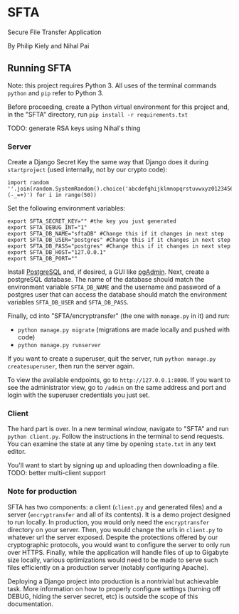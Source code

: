 # SFTA

Secure File Transfer Application

By Philip Kiely and Nihal Pai

## Running SFTA

Note: this project requires Python 3\. All uses of the terminal commands `python` and `pip` refer to Python 3.

Before proceeding, create a Python virtual environment for this project and, in the "SFTA" directory, run `pip install -r requirements.txt`

TODO: generate RSA keys using Nihal's thing

### Server

Create a Django Secret Key the same way that Django does it during `startproject` (used internally, not by our crypto code):

```
import random
''.join(random.SystemRandom().choice('abcdefghijklmnopqrstuvwxyz0123456789!@#$%^&*(-_=+)') for i in range(50))
```

Set the following environment variables:

```
export SFTA_SECRET_KEY="" #the key you just generated
export SFTA_DEBUG_INT="1"
export SFTA_DB_NAME="sftaDB" #Change this if it changes in next step
export SFTA_DB_USER="postgres" #Change this if it changes in next step
export SFTA_DB_PASS="postgres" #Change this if it changes in next step
export SFTA_DB_HOST="127.0.0.1"
export SFTA_DB_PORT=""
```

Install [PostgreSQL](https://www.postgresql.org/download/) and, if desired, a GUI like [pgAdmin](https://www.pgadmin.org/download/). Next, create a postgreSQL database. The name of the database should match the environment variable `SFTA_DB_NAME` and the username and password of a postgres user that can access the database should match the environment variables `SFTA_DB_USER` and `SFTA_DB_PASS`.

Finally, cd into "SFTA/encryptransfer" (the one with `manage.py` in it) and run:

- `python manage.py migrate` (migrations are made locally and pushed with code)
- `python manage.py runserver`

If you want to create a superuser, quit the server, run `python manage.py createsuperuser`, then run the server again.

To view the available endpoints, go to `http://127.0.0.1:8000`. If you want to see the administrator view, go to `/admin` on the same address and port and login with the superuser credentials you just set.

### Client

The hard part is over. In a new terminal window, navigate to "SFTA" and run `python client.py`. Follow the instructions in the terminal to send requests. You can examine the state at any time by opening `state.txt` in any text editor.

You'll want to start by signing up and uploading then downloading a file. TODO: better multi-client support

### Note for production

SFTA has two components: a client (`client.py` and generated files) and a server (`encryptransfer` and all of its contents). It is a demo project designed to run locally. In production, you would only need the `encryptransfer` directory on your server. Then, you would change the urls in `client.py` to whatever url the server exposed. Despite the protections offered by our cryptographic protocols, you would want to configure the server to only run over HTTPS. Finally, while the application will handle files of up to Gigabyte size locally, various optimizations would need to be made to serve such files efficiently on a production server (notably configuring Apache).

Deploying a Django project into production is a nontrivial but achievable task. More information on how to properly configure settings (turning off DEBUG, hiding the server secret, etc) is outside the scope of this documentation.

